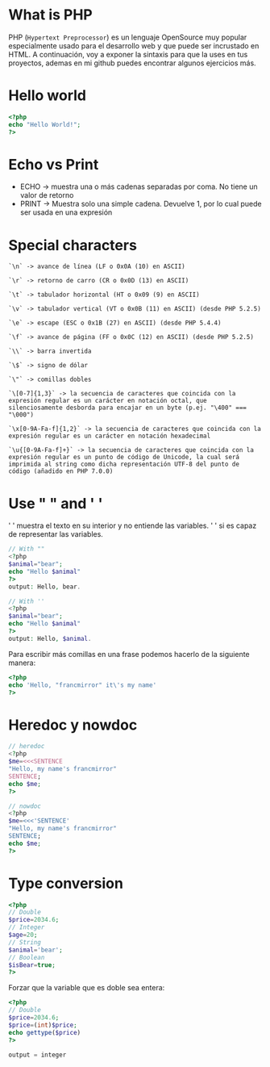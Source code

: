 # What is PHP
PHP (`Hypertext Preprocessor`) es un lenguaje OpenSource muy popular especialmente usado para el desarrollo web y que puede ser incrustado en HTML. A continuación, voy a exponer la sintaxis para que la uses en tus proyectos, ademas en mi github puedes encontrar algunos ejercicios más.
# Hello world
``` php
<?php  
echo "Hello World!";  
?>
```
# Echo vs Print
-   ECHO -> muestra una o más cadenas separadas por coma. No tiene un valor de retorno
-   PRINT -> Muestra solo una simple cadena. Devuelve 1, por lo cual puede ser usada en una expresión
# Special characters
```
`\n` -> avance de línea (LF o 0x0A (10) en ASCII)

`\r` -> retorno de carro (CR o 0x0D (13) en ASCII)

`\t` -> tabulador horizontal (HT o 0x09 (9) en ASCII)

`\v` -> tabulador vertical (VT o 0x0B (11) en ASCII) (desde PHP 5.2.5)

`\e` -> escape (ESC o 0x1B (27) en ASCII) (desde PHP 5.4.4)

`\f` -> avance de página (FF o 0x0C (12) en ASCII) (desde PHP 5.2.5)

`\\` -> barra invertida

`\$` -> signo de dólar

`\"` -> comillas dobles

`\[0-7]{1,3}` -> la secuencia de caracteres que coincida con la expresión regular es un carácter en notación octal, que silenciosamente desborda para encajar en un byte (p.ej. "\400" === "\000")

`\x[0-9A-Fa-f]{1,2}` -> la secuencia de caracteres que coincida con la expresión regular es un carácter en notación hexadecimal

`\u{[0-9A-Fa-f]+}` -> la secuencia de caracteres que coincida con la expresión regular es un punto de código de Unicode, la cual será imprimida al string como dicha representación UTF-8 del punto de código (añadido en PHP 7.0.0)
```
# Use  " " and ' ' 
' ' muestra el texto en su interior y no entiende las variables. ' ' si es capaz de representar las variables.
```php
// With ""
<?php
$animal="bear";
echo "Hello $animal"
?>
output: Hello, bear.

// With ''
<?php
$animal="bear";
echo "Hello $animal"
?>
output: Hello, $animal.
```
Para escribir más comillas en una frase podemos hacerlo de la siguiente manera:
```php
<?php
echo 'Hello, "francmirror" it\'s my name'
?>
```
# Heredoc y nowdoc
```php
// heredoc
<?php
$me=<<<SENTENCE
"Hello, my name's francmirror"
SENTENCE;
echo $me;
?>

// nowdoc
<?php
$me=<<<'SENTENCE'
"Hello, my name's francmirror"
SENTENCE;
echo $me;
?>
```
# Type conversion
```php
<?php
// Double
$price=2034.6;
// Integer
$age=20;
// String
$animal='bear';
// Boolean
$isBear=true;
?>
```
Forzar que la variable que es doble sea entera:
```php
<?php
// Double
$price=2034.6;
$price=(int)$price;
echo gettype($price)
?>

output = integer
```
